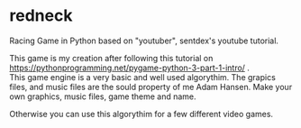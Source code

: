 # redneck
Racing Game in Python based on "youtuber", sentdex's youtube tutorial.

This game is my creation after following this tutorial on https://pythonprogramming.net/pygame-python-3-part-1-intro/ .  
This game engine is a very basic and well used algorythim. The grapics files, and music files are the sould property of me Adam Hansen.
Make your own graphics, music files, game theme and name.

Otherwise you can use this algorythim for a few different video games.
